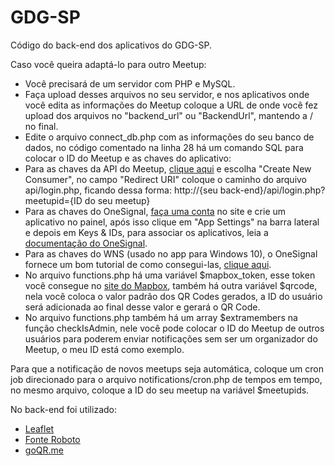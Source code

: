 GDG-SP
=====

Código do back-end dos aplicativos do GDG-SP.

Caso você queira adaptá-lo para outro Meetup:

- Você precisará de um servidor com PHP e MySQL.
- Faça upload desses arquivos no seu servidor, e nos aplicativos onde você edita as informações do Meetup coloque a URL de onde você fez upload dos arquivos no "backend_url" ou "BackendUrl", mantendo a / no final.
- Edite o arquivo connect_db.php com as informações do seu banco de dados, no código comentado na linha 28 há um comando SQL para colocar o ID do Meetup e as chaves do aplicativo:
- Para as chaves da API do Meetup, [clique aqui](https://secure.meetup.com/meetup_api/oauth_consumers/) e escolha "Create New Consumer", no campo "Redirect URI" coloque o caminho do arquivo api/login.php, ficando dessa forma: http://{seu back-end}/api/login.php?meetupid={ID do seu meetup}
- Para as chaves do OneSignal, [faça uma conta](https://onesignal.com/) no site e crie um aplicativo no painel, após isso clique em "App Settings" na barra lateral e depois em Keys & IDs, para associar os aplicativos, leia a [documentação do OneSignal](https://documentation.onesignal.com).
- Para as chaves do WNS (usado no app para Windows 10), o OneSignal fornece um bom tutorial de como consegui-las, [clique aqui](https://documentation.onesignal.com/docs/windows-phone-client-sid-secret).
- No arquivo functions.php há uma variável $mapbox_token, esse token você consegue no [site do Mapbox](https://www.mapbox.com/studio/signup/), também há outra variável $qrcode, nela você coloca o valor padrão dos QR Codes gerados, a ID do usuário será adicionada ao final desse valor e gerará o QR Code.
- No arquivo functions.php também há um array $extramembers na função checkIsAdmin, nele você pode colocar o ID do Meetup de outros usuários para poderem enviar notificações sem ser um organizador do Meetup, o meu ID está como exemplo.

Para que a notificação de novos meetups seja automática, coloque um cron job direcionado para o arquivo notifications/cron.php de tempos em tempo, no mesmo arquivo, coloque a ID do seu meetup na variável $meetupids.

No back-end foi utilizado:

- [Leaflet](http://leafletjs.com)
- [Fonte Roboto](https://www.google.com/fonts/specimen/Roboto)
- [goQR.me](http://goqr.me/api/)